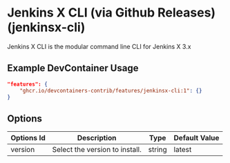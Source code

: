 
# Jenkins X CLI (via Github Releases) (jenkinsx-cli)

Jenkins X CLI is the modular command line CLI for Jenkins X 3.x

## Example DevContainer Usage

```json
"features": {
    "ghcr.io/devcontainers-contrib/features/jenkinsx-cli:1": {}
}
```

## Options

| Options Id | Description | Type | Default Value |
|-----|-----|-----|-----|
| version | Select the version to install. | string | latest |


